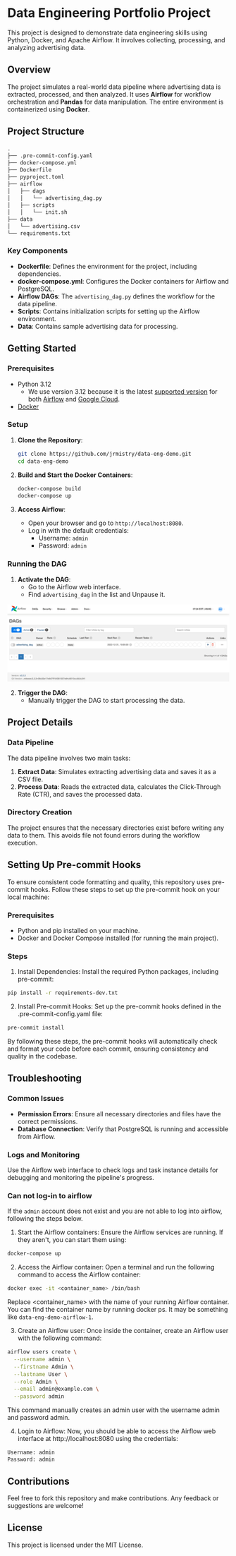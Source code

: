 # Data Engineering Portfolio Project

This project is designed to demonstrate data engineering skills using Python, Docker, and Apache Airflow. It involves collecting, processing, and analyzing advertising data.

## Overview

The project simulates a real-world data pipeline where advertising data is extracted, processed, and then analyzed. It uses **Airflow** for workflow orchestration and **Pandas** for data manipulation. The entire environment is containerized using **Docker**.

## Project Structure

```
.
├── .pre-commit-config.yaml
├── docker-compose.yml
├── Dockerfile
├── pyproject.toml
├── airflow
│   ├── dags
│   │   └── advertising_dag.py
│   ├── scripts
│   │   └── init.sh
├── data
│   └── advertising.csv
└── requirements.txt
```

### Key Components

- **Dockerfile**: Defines the environment for the project, including dependencies.
- **docker-compose.yml**: Configures the Docker containers for Airflow and PostgreSQL.
- **Airflow DAGs**: The `advertising_dag.py` defines the workflow for the data pipeline.
- **Scripts**: Contains initialization scripts for setting up the Airflow environment.
- **Data**: Contains sample advertising data for processing.

## Getting Started

### Prerequisites

- Python 3.12
   - We use version 3.12 because it is the latest [supported version](https://devguide.python.org/versions/#supported-versions) for both [Airflow](prerequisites) and [Google Cloud](https://cloud.google.com/python/docs/supported-python-versions).
- [Docker](https://www.docker.com/products/docker-desktop/)

### Setup

1. **Clone the Repository**:
   ```sh
   git clone https://github.com/jrmistry/data-eng-demo.git
   cd data-eng-demo
   ```

2. **Build and Start the Docker Containers**:
   ```sh
   docker-compose build
   docker-compose up
   ```

3. **Access Airflow**:
   - Open your browser and go to `http://localhost:8080`.
   - Log in with the default credentials:
     - Username: `admin`
     - Password: `admin`

### Running the DAG

1. **Activate the DAG**:
   - Go to the Airflow web interface.
   - Find `advertising_dag` in the list and Unpause it.

![Airflow Homepage](imgs/localhost_8080_home.png)


2. **Trigger the DAG**:
   - Manually trigger the DAG to start processing the data.

## Project Details

### Data Pipeline

The data pipeline involves two main tasks:

1. **Extract Data**: Simulates extracting advertising data and saves it as a CSV file.
2. **Process Data**: Reads the extracted data, calculates the Click-Through Rate (CTR), and saves the processed data.

### Directory Creation

The project ensures that the necessary directories exist before writing any data to them. This avoids file not found errors during the workflow execution.

## Setting Up Pre-commit Hooks
To ensure consistent code formatting and quality, this repository uses pre-commit hooks. Follow these steps to set up the pre-commit hook on your local machine:

### Prerequisites
- Python and pip installed on your machine.
- Docker and Docker Compose installed (for running the main project).

### Steps
1. Install Dependencies: Install the required Python packages, including pre-commit:

```sh
pip install -r requirements-dev.txt
```

2. Install Pre-commit Hooks: Set up the pre-commit hooks defined in the .pre-commit-config.yaml file:

```sh
pre-commit install
```

By following these steps, the pre-commit hooks will automatically check and format your code before each commit, ensuring consistency and quality in the codebase.

## Troubleshooting

### Common Issues

- **Permission Errors**: Ensure all necessary directories and files have the correct permissions.
- **Database Connection**: Verify that PostgreSQL is running and accessible from Airflow.

### Logs and Monitoring

Use the Airflow web interface to check logs and task instance details for debugging and monitoring the pipeline's progress.

### Can not log-in to airflow
If the `admin` account does not exist and you are not able to log into airflow, following the steps below.

1. Start the Airflow containers: Ensure the Airflow services are running. If they aren't, you can start them using:

```sh
docker-compose up
```

2. Access the Airflow container: Open a terminal and run the following command to access the Airflow container:

```sh
docker exec -it <container_name> /bin/bash
```

Replace <container_name> with the name of your running Airflow container. You can find the container name by running docker ps. It may be something like `data-eng-demo-airflow-1`.

3. Create an Airflow user: Once inside the container, create an Airflow user with the following command:

```sh
airflow users create \
  --username admin \
  --firstname Admin \
  --lastname User \
  --role Admin \
  --email admin@example.com \
  --password admin
```

This command manually creates an admin user with the username admin and password admin.

4. Login to Airflow: Now, you should be able to access the Airflow web interface at http://localhost:8080 using the credentials:

```
Username: admin
Password: admin
```

## Contributions

Feel free to fork this repository and make contributions. Any feedback or suggestions are welcome!

## License

This project is licensed under the MIT License.
